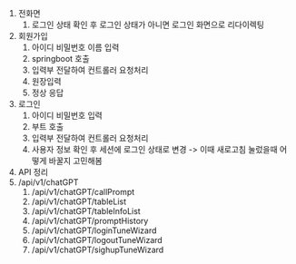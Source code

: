 1. 전화면
   1. 로그인 상태 확인 후 로그인 상태가 아니면 로그인 화면으로 리다이렉팅
2. 회원가입
   1. 아이디 비밀번호 이름 입력
   2. springboot 호출
   3. 입력부 전달하여 컨트롤러 요청처리
   4. 원장입력
   5. 정상 응답
3. 로그인
   1. 아이디 비밀번호 입력
   2. 부트 호출
   3. 입력부 전달하여 컨트롤러 요청처리
   4. 사용자 정보 확인 후 세션에 로그인 상태로 변경 -> 이때 새로고침 눌렀을때 어떻게 바꿀지 고민해봄
4. API 정리
5. /api/v1/chatGPT
   1. /api/v1/chatGPT/callPrompt
   2. /api/v1/chatGPT/tableList
   3. /api/v1/chatGPT/tableInfoList
   4. /api/v1/chatGPT/promptHistory
   5. /api/v1/chatGPT/loginTuneWizard
   6. /api/v1/chatGPT/logoutTuneWizard
   7. /api/v1/chatGPT/sighupTuneWizard